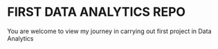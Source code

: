 # FIRST DATA ANALYTICS REPO
You are welcome to view my journey in carrying out first project in Data Analytics
